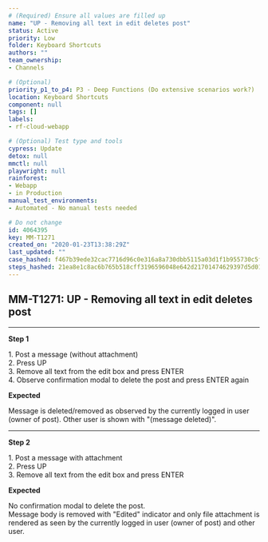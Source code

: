 ```yaml
---
# (Required) Ensure all values are filled up
name: "UP - Removing all text in edit deletes post"
status: Active
priority: Low
folder: Keyboard Shortcuts
authors: ""
team_ownership: 
- Channels

# (Optional)
priority_p1_to_p4: P3 - Deep Functions (Do extensive scenarios work?)
location: Keyboard Shortcuts
component: null
tags: []
labels: 
- rf-cloud-webapp

# (Optional) Test type and tools
cypress: Update
detox: null
mmctl: null
playwright: null
rainforest: 
- Webapp
- in Production
manual_test_environments: 
- Automated - No manual tests needed

# Do not change
id: 4064395
key: MM-T1271
created_on: "2020-01-23T13:38:29Z"
last_updated: ""
case_hashed: f467b39ede32cac7716d96c0e316a8a730dbb5115a03d1f1b955730c5f72eb1b662edd70d4e78805ff5c7a1d153f34c2
steps_hashed: 21ea8e1c8ac6b765b518cff3196596048e642d21701474629397d5d014f74c9fa90657dc511eb25287bb600c0b5750ba
---
```


<!-- (Auto-generated) Based on frontmatter's "key" and "name" -->

## MM-T1271: UP - Removing all text in edit deletes post

---

**Step 1**

1\. Post a message (without attachment)\
2\. Press UP\
3\. Remove all text from the edit box and press ENTER\
4\. Observe confirmation modal to delete the post and press ENTER again

**Expected**

Message is deleted/removed as observed by the currently logged in user (owner of post). Other user is shown with "(message deleted)".

---

**Step 2**

1\. Post a message with attachment\
2\. Press UP\
3\. Remove all text from the edit box and press ENTER

**Expected**

No confirmation modal to delete the post.\
Message body is removed with "Edited" indicator and only file attachment is rendered as seen by the currently logged in user (owner of post) and other user.
